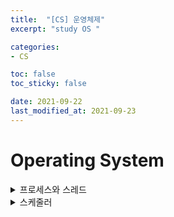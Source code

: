 ```yaml
---
title:  "[CS] 운영체제"
excerpt: "study OS "

categories:
- CS

toc: false
toc_sticky: false

date: 2021-09-22
last_modified_at: 2021-09-23
---
```


# Operating System


<details>
<summary>프로세스와 스레드</summary>
<div markdown="1">
<br>

- 프로세스 
  - 운영체제로부터 시스템 자원을 할당받는 작업의 단위로 메모리에 올라와 실행되고 있는 프로그램의 인스턴스(독립적인 개체)를 의미한다.
  - 할당 받는 시스템 자원의 예 : CPU 시간, 주소공간, stack/heap 등의 구조로 되어있는 독립된 메모리 영역
  - 프로세스의 특징
    - 프로세스는 각각 독립된 메모리 영역(code,data,stack,heap)을 할당 받음
    - 프로세스당 최소 1개의 스레드를 가지고 있음
    - 각 프로세스는 별도의 주소공간에서 실행, 한 프로세스는 다른 프로세스의 변수나 자료구조에 접근할수 없음(IPC를 사용해 다른 프로세스 자원 접근 가능)

<br>

  - 프로세스 제어 블록(PCB)
    - 특정 프로세스에 대한 중요한 정보를 저장하고 있는 운영체제의 자료구조
    - 운영체제는 프로세스 관리를 위해 프로세스의 생성과 동시에 PCB 생성함
    - 프로세스는 CPU를 할당 받아 작업을 처리하다가, 프로세스 전환이 발생하면 진행하던 작업을 PCB에 저장
    - PCB에 저장되는 정보 
      - 프로세스 식별자
      - 프로세스 상태 : new, ready, running, waiting, terminated 등의 상태 저장
      - 프로그램 카운터 : 프로세스가 다음에 실행할 명령어 주소
      - CPU 레지스터
      - CPU 스케쥴링 정보 :  프로세스의 우선순위 등
      - 메모리 관리 정보 : 페이지 테이블, 세그먼트 테이블 등의 정보 포함
      - 입출력 상태 정보 : 프로세스에 할당된 입출력 장치들과 열린 파일 목록
      - 어카운팅 정보 : 사용된 CPU 시간, 계정번호 등

<br>

- 스레드 
  - 프로세스의 실행 단위, 프로세스의 코드에 정의된 절차에 따라 실행되는 특정한 수행 경로
  - 같은 프로세스에 속한 다른 스레드와 코드, 파일 등과 같은 운영체제 자원을 공유함
  - 스레드의 특징
    - 스레드는 프로세스 내에서 각각 Stack 영역을 따로 할당 받고 Code,Data,Heap 영역은 공유함
    - 스레드는 한 프로세스 내에서 다른 스레드 끼리 공유하면서 실행됨

<br>

- 멀티 스레드
  - 하나의 프로세스를 여러 실행 단위(스레드)로 나눠서 자원을 공유하고, 자원의 생성과 관리의 중복성을 최소화하여 수행 능력을 향상 시키는 것
  - 장점
    - 시스템 자원 소모 감소
    - 시스템 처리량 증가
    - 간단한 통신 방법으로 프로그램 응답 시간 단축
  - 단점
    - 설계 및 디버깅이 까다로움
    - 다른 프로세스에서 스레드 제어 불가
    - 하나의 스레드에 문제가 발생하면 전체 프로세스가 영향받음



</div>
</details>


<details>
<summary>스케줄러</summary>
<div markdown="1">
<br>

- 스케줄러 : 시스탬 내 여러개의 프로세스 중 자원을 할당할 프로세스를 선택하는 역활

    - 장기 스케줄러
      - 많은 프로세스가 몰렸을 경우 대용량 메모리에 임시 저장하는데, 여기서 어던 프로세스에 메모리를 할당하여 ready queue로 보낼지 결정하는 역활
      - 메모리와 디스크 사이의 스케줄링 담당
      - degree of multiprogramming 제어(실행중인 프로세스 수 제어)
      - 프로세스에 메모리 및 각종 리소스를 할당
      - 프로세스 상태 : new -> ready(in memory)

    - 중기 스케줄러
      - 여유 공간 마련을 위해 프로세스를 통째로 디스크로 보냄(Swapping)
      - 현 시스템에 너무 많은 프로그램이 동시에 올라가는 것을 조절하는 역활
      - 프로세스 상태 : ready -> supended

    - 단기 스케줄러
      - CPU와 메모리 사이의 스케줄링 담당
      - ready queue에 있는 프로세스 중 어떤 것을 running 할지 결정
      - 프로세스에 CPU 할당
      - 프로세스 상태 : ready -> running -> waiting -> ready

<br>

- 시스템 성능 지표
  - 응답시간(response time) : 작업 요청부터 응답을 받을 때 까지 시간
  - 작업 처리량(throughput) : 단위 시간 동안 완료한 작업 수
  - 자원 활용도(resource time) : 주어진 시간동안 자원이 활용된 시간


</div>